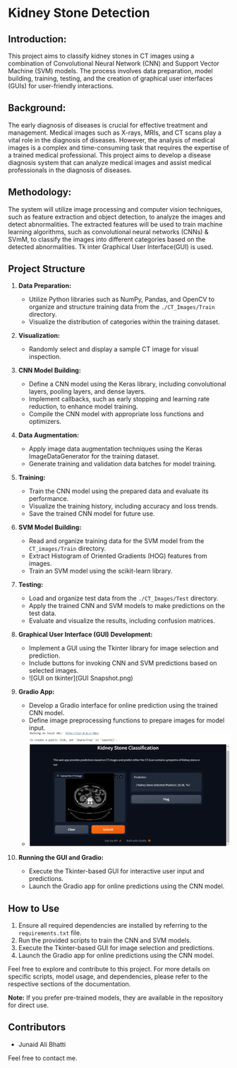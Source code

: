 # Kidney Stone Detection

## Introduction:
  This project aims to classify kidney stones in CT images using a combination of Convolutional Neural Network (CNN) and Support Vector Machine (SVM) models. The process involves data preparation, model building, training, testing, and the creation of graphical user interfaces (GUIs) for user-friendly interactions.

## Background: 
  The early diagnosis of diseases is crucial for effective treatment and management. Medical images such as X-rays, MRIs, and CT scans play a vital role in the diagnosis of diseases. However, the analysis of medical images is a complex and time-consuming task that requires the expertise of a trained medical professional. This project aims to develop a disease diagnosis system that can analyze medical images and assist medical professionals in the diagnosis of diseases.

## Methodology: 
  The system will utilize image processing and computer vision techniques, such as feature extraction and object detection, to analyze the images and detect abnormalities. The extracted features will be used to train machine learning algorithms, such as convolutional neural networks (CNNs) & SVmM, to classify the images into different categories based on the detected abnormalities. Tk inter Graphical User Interface(GUI) is used.

## Project Structure

1. **Data Preparation:**
    - Utilize Python libraries such as NumPy, Pandas, and OpenCV to organize and structure training data from the `./CT_Images/Train` directory.
    - Visualize the distribution of categories within the training dataset.

2. **Visualization:**
    - Randomly select and display a sample CT image for visual inspection.

3. **CNN Model Building:**
    - Define a CNN model using the Keras library, including convolutional layers, pooling layers, and dense layers.
    - Implement callbacks, such as early stopping and learning rate reduction, to enhance model training.
    - Compile the CNN model with appropriate loss functions and optimizers.

4. **Data Augmentation:**
    - Apply image data augmentation techniques using the Keras ImageDataGenerator for the training dataset.
    - Generate training and validation data batches for model training.

5. **Training:**
    - Train the CNN model using the prepared data and evaluate its performance.
    - Visualize the training history, including accuracy and loss trends.
    - Save the trained CNN model for future use.

6. **SVM Model Building:**
    - Read and organize training data for the SVM model from the `CT_images/Train` directory.
    - Extract Histogram of Oriented Gradients (HOG) features from images.
    - Train an SVM model using the scikit-learn library.

7. **Testing:**
    - Load and organize test data from the `./CT_Images/Test` directory.
    - Apply the trained CNN and SVM models to make predictions on the test data.
    - Evaluate and visualize the results, including confusion matrices.

8. **Graphical User Interface (GUI) Development:**
    - Implement a GUI using the Tkinter library for image selection and prediction.
    - Include buttons for invoking CNN and SVM predictions based on selected images.
    - ![GUI on tkinter](GUI Snapshot.png)

9. **Gradio App:**
    - Develop a Gradio interface for online prediction using the trained CNN model.
    - Define image preprocessing functions to prepare images for model input.
    - ![GUI on tkinter](Gradio_App.png)

10. **Running the GUI and Gradio:**
    - Execute the Tkinter-based GUI for interactive user input and predictions.
    - Launch the Gradio app for online predictions using the CNN model.

## How to Use

1. Ensure all required dependencies are installed by referring to the `requirements.txt` file.
2. Run the provided scripts to train the CNN and SVM models.
3. Execute the Tkinter-based GUI for image selection and predictions.
4. Launch the Gradio app for online predictions using the CNN model.

Feel free to explore and contribute to this project. For more details on specific scripts, model usage, and dependencies, please refer to the respective sections of the documentation.

**Note:** If you prefer pre-trained models, they are available in the repository for direct use.

## Contributors

- Junaid Ali Bhatti

Feel free to contact me.